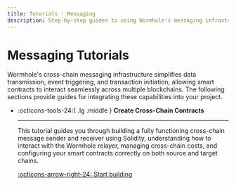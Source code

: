 ```yaml
---
title: Tutorials - Messaging
description: Step-by-step guides to using Wormhole's messaging infrastructure to simplify data transmission, event triggering, and transaction initiation across blockchains.
---
```


# Messaging Tutorials

Wormhole's cross-chain messaging infrastructure simplifies data transmission, event triggering, and transaction initiation, allowing smart contracts to interact seamlessly across multiple blockchains. The following sections provide guides for integrating these capabilities into your project.

<div class="grid cards" markdown>

-   :octicons-tools-24:{ .lg .middle } **Create Cross-Chain Contracts**

    ---

    This tutorial guides you through building a fully functioning cross-chain message sender and receiver using Solidity, understanding how to interact with the Wormhole relayer, managing cross-chain costs, and configuring your smart contracts correctly on both source and target chains.

    [:octicons-arrow-right-24: Start building](/tutorials/messaging/cross-chain-contracts/)

</div>